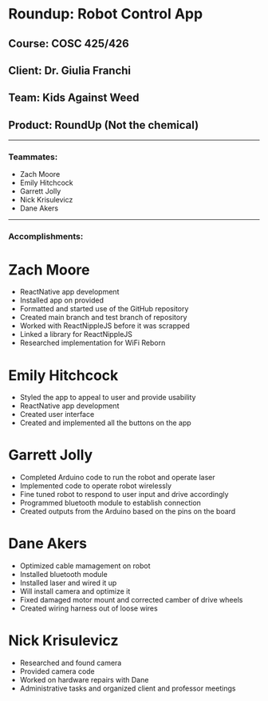 # Roundup: Robot Control App
## Course: COSC 425/426
## Client: Dr. Giulia Franchi


## Team: Kids Against Weed
## Product: RoundUp (Not the chemical)
---
### Teammates:
* Zach Moore
* Emily Hitchcock
* Garrett Jolly
* Nick Krisulevicz
* Dane Akers
---
### Accomplishments:

# Zach Moore
  - ReactNative app development
  - Installed app on provided
  - Formatted and started use of the GitHub repository
  - Created main branch and test branch of repository
  - Worked with ReactNippleJS before it was scrapped
  - Linked a library for ReactNippleJS
  - Researched implementation for WiFi Reborn

# Emily Hitchcock
  - Styled the app to appeal to user and provide usability
  - ReactNative app development
  - Created user interface
  - Created and implemented all the buttons on the app

# Garrett Jolly
  - Completed Arduino code to run the robot and operate laser
  - Implemented code to operate robot wirelessly
  - Fine tuned robot to respond to user input and drive accordingly
  - Programmed bluetooth module to establish connection
  - Created outputs from the Arduino based on the pins on the board

# Dane Akers
  - Optimized cable mamagement on robot
  - Installed bluetooth module
  - Installed laser and wired it up
  - Will install camera and optimize it
  - Fixed damaged motor mount and corrected camber of drive wheels
  - Created wiring harness out of loose wires

# Nick Krisulevicz
  - Researched and found camera
  - Provided camera code
  - Worked on hardware repairs with Dane
  - Administrative tasks and organized client and professor meetings
